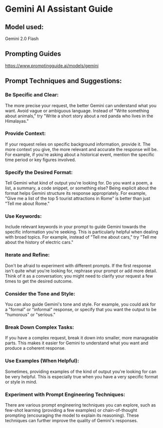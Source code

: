 # Gemini AI Assistant Guide

## Model used:

Gemini 2.0 Flash


## Prompting Guides

https://www.promptingguide.ai/models/gemini

## Prompt Techniques and Suggestions:

### Be Specific and Clear:  
The more precise your request, the better Gemini can understand what you want. Avoid vague or ambiguous language.  Instead of "Write something about animals," try "Write a short story about a red panda who lives in the Himalayas."

### Provide Context: 
If your request relies on specific background information, provide it. The more context you give, the more relevant and accurate the response will be.  For example, if you're asking about a historical event, mention the specific time period or key figures involved.

### Specify the Desired Format:  
Tell Gemini what kind of output you're looking for.  Do you want a poem, a list, a summary, a code snippet, or something else?  Being explicit about the format helps Gemini structure its response appropriately.  For example, "Give me a list of the top 5 tourist attractions in Rome" is better than just "Tell me about Rome."

### Use Keywords:  
Include relevant keywords in your prompt to guide Gemini towards the specific information you're seeking.  This is particularly helpful when dealing with broad topics.  For example, instead of "Tell me about cars," try "Tell me about the history of electric cars."

### Iterate and Refine: 
Don't be afraid to experiment with different prompts. If the first response isn't quite what you're looking for, rephrase your prompt or add more detail.  Think of it as a conversation; you might need to clarify your request a few times to get the desired outcome.

### Consider the Tone and Style:  
You can also guide Gemini's tone and style.  For example, you could ask for a "formal" or "informal" response, or specify that you want the output to be "humorous" or "serious."

### Break Down Complex Tasks:  
If you have a complex request, break it down into smaller, more manageable parts.  This makes it easier for Gemini to understand what you want and produce a coherent response.

### Use Examples (When Helpful):  
Sometimes, providing examples of the kind of output you're looking for can be very helpful.  This is especially true when you have a very specific format or style in mind.

### Experiment with Prompt Engineering Techniques:  
There are various prompt engineering techniques you can explore, such as few-shot learning (providing a few examples) or chain-of-thought prompting (encouraging the model to explain its reasoning).  These techniques can further improve the quality of Gemini's responses.